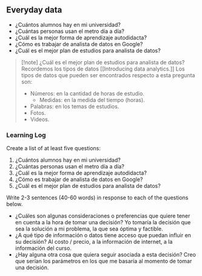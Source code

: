 ## Everyday data
- ¿Cuántos alumnos hay en mi universidad?
- ¿Cuántas personas usan el metro día a día?
- ¿Cuál es la mejor forma de aprendizaje autodidacta?
- ¿Cómo es trabajar de analista de datos en Google?
- ¿Cuál es el mejor plan de estudios para analista de datos?


>[!note] ¿Cuál es el mejor plan de estudios para analista de datos?
>Recordemos los tipos de datos [[Introducing data analytics.]]
>Los tipos de datos que pueden ser encontrados respecto a esta pregunta son:
>- Números: en la cantidad de horas de estudio.
>	- Medidas: en la medida del tiempo (horas). 
>- Palabras: en los temas de estudios.
>- Fotos.
>- Videos.


### Learning Log
Create a list of at least five questions:
1. ¿Cuántos alumnos hay en mi universidad?
2. ¿Cuántas personas usan el metro día a día?
3. ¿Cuál es la mejor forma de aprendizaje autodidacta?
4. ¿Cómo es trabajar de analista de datos en Google?
5. ¿Cuál es el mejor plan de estudios para analista de datos?

Write 2-3 sentences (40-60 words) in response to each of the questions below.
- ¿Cuáles son algunas consideraciones o preferencias que quiere tener en cuenta a la hora de tomar una decisión?
  Yo tomaría la decisión que sea la solución a mi problema, la que sea óptima y factible.
- ¿A qué tipo de información o datos tiene acceso que puedan influir en su decisión?
  Al costo / precio, a la información de internet, a la información del curso.
- ¿Hay alguna otra cosa que quiera seguir asociada a esta decisión?
  Creo que serían los parámetros en los que me basaría al momento de tomar una decisión.